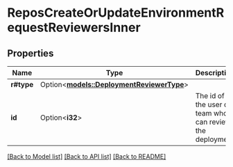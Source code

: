 # ReposCreateOrUpdateEnvironmentRequestReviewersInner

## Properties

Name | Type | Description | Notes
------------ | ------------- | ------------- | -------------
**r#type** | Option<[**models::DeploymentReviewerType**](deployment-reviewer-type.md)> |  | [optional]
**id** | Option<**i32**> | The id of the user or team who can review the deployment | [optional]

[[Back to Model list]](../README.md#documentation-for-models) [[Back to API list]](../README.md#documentation-for-api-endpoints) [[Back to README]](../README.md)


